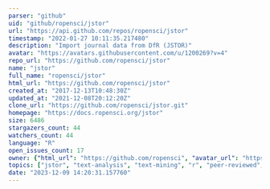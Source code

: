 ```yaml
---
parser: "github"
uid: "github/ropensci/jstor"
url: "https://api.github.com/repos/ropensci/jstor"
timestamp: "2022-01-27 10:11:35.217480"
description: "Import journal data from DfR (JSTOR)"
avatar: "https://avatars.githubusercontent.com/u/1200269?v=4"
repo_url: "https://github.com/ropensci/jstor"
name: "jstor"
full_name: "ropensci/jstor"
html_url: "https://github.com/ropensci/jstor"
created_at: "2017-12-13T10:48:30Z"
updated_at: "2021-12-08T20:12:20Z"
clone_url: "https://github.com/ropensci/jstor.git"
homepage: "https://docs.ropensci.org/jstor"
size: 6486
stargazers_count: 44
watchers_count: 44
language: "R"
open_issues_count: 17
owner: {"html_url": "https://github.com/ropensci", "avatar_url": "https://avatars.githubusercontent.com/u/1200269?v=4", "login": "ropensci", "type": "Organization"}
topics: ["jstor", "text-analysis", "text-mining", "r", "peer-reviewed", "r-package", "rstats", "literature"]
date: "2023-12-09 14:20:31.157760"
---
```

